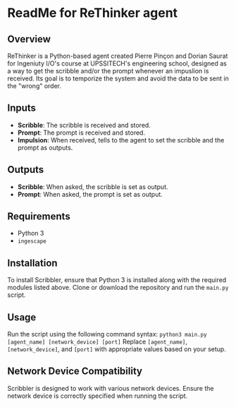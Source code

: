 # ReadMe for ReThinker agent

## Overview

ReThinker is a Python-based agent created Pierre Pinçon and Dorian Saurat for Ingeniuty I/O's course at UPSSITECH's engineering school, designed as a way to get the scribble and/or the prompt whenever an impuslion is received. Its goal is to temporize the system and avoid the data to be sent in the "wrong" order.

## Inputs

- **Scribble**: The scribble is received and stored.
- **Prompt**: The prompt is received and stored.
- **Impulsion**: When received, tells to the agent to set the scribble and the prompt as outputs.

## Outputs

- **Scribble**: When asked, the scribble is set as output.
- **Prompt**: When asked, the prompt is set as output.

## Requirements

- Python 3
- `ingescape`

## Installation

To install Scribbler, ensure that Python 3 is installed along with the required modules listed above. Clone or download the repository and run the `main.py` script.

## Usage

Run the script using the following command syntax:
`python3 main.py [agent_name] [network_device] [port]`
Replace `[agent_name]`, `[network_device]`, and `[port]` with appropriate values based on your setup.

## Network Device Compatibility

Scribbler is designed to work with various network devices. Ensure the network device is correctly specified when running the script.

